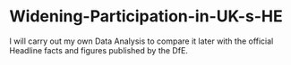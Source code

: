 # Widening-Participation-in-UK-s-HE
I will carry out my own Data Analysis to compare it later with the official Headline facts and figures published by the DfE.
